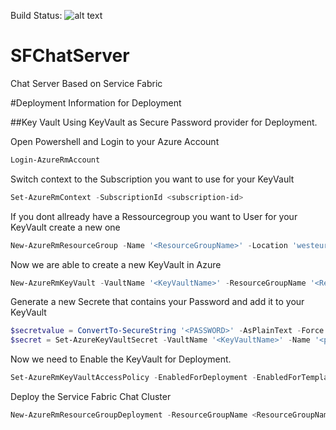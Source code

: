 Build Status: ![alt text](https://anpohl.visualstudio.com/_apis/public/build/definitions/a783ad3e-63dc-4fea-b0fd-79f07db8d534/1/badge "Build Status")

# SFChatServer
Chat Server Based on Service Fabric

#Deployment
Information for Deployment

##Key Vault
Using KeyVault as Secure Password provider for Deployment.

Open Powershell and Login to your Azure Account
```powershell
Login-AzureRmAccount
```

Switch context to the Subscription you want to use for your KeyVault
```powershell
Set-AzureRmContext -SubscriptionId <subscription-id>
```

If you dont allready have a Ressourcegroup you want to User for your KeyVault create a new one
```powershell
New-AzureRmResourceGroup -Name '<ResourceGroupName>' -Location 'westeurope'
```

Now we are able to create a new KeyVault in Azure
```powershell
New-AzureRmKeyVault -VaultName '<KeyVaultName>' -ResourceGroupName '<ResourceGroupName>' -Location 'westeurope'
```

Generate a new Secrete that contains your Password and add it to your KeyVault
```powershell
$secretvalue = ConvertTo-SecureString '<PASSWORD>' -AsPlainText -Force
$secret = Set-AzureKeyVaultSecret -VaultName '<KeyVaultName>' -Name '<passwordName>' -SecretValue $secretvalue
```

Now we need to Enable the KeyVault for Deployment. 
```powershell
Set-AzureRmKeyVaultAccessPolicy -EnabledForDeployment -EnabledForTemplateDeployment -ResourceGroupName <ResourceGroupName>
```

Deploy the Service Fabric Chat Cluster
```powershell
New-AzureRmResourceGroupDeployment -ResourceGroupName <ResourceGroupNameForCluster> -TemplateFile https://raw.githubusercontent.com/Annonator/SFChatServer/master/Deployment/ServiceFabricClusterTemplate.json -TemplateParameterFile "<LocalPathTo>\Parameter.json"
```

